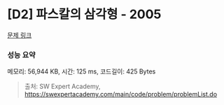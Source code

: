 # [D2] 파스칼의 삼각형 - 2005 

[문제 링크](https://swexpertacademy.com/main/code/problem/problemDetail.do?contestProbId=AV5P0-h6Ak4DFAUq) 

### 성능 요약

메모리: 56,944 KB, 시간: 125 ms, 코드길이: 425 Bytes



> 출처: SW Expert Academy, https://swexpertacademy.com/main/code/problem/problemList.do